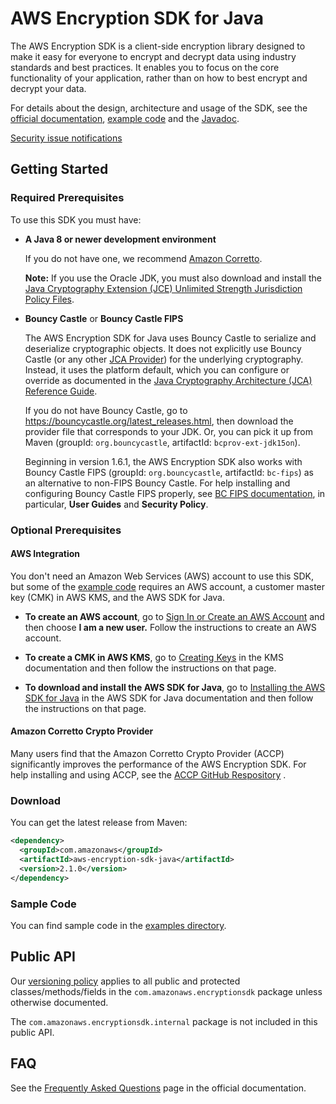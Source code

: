 # AWS Encryption SDK for Java

The AWS Encryption SDK is a client-side encryption library designed to make it easy for everyone to encrypt and decrypt data using industry standards and best practices. It enables you to focus on the core functionality of your application, rather than on how to best encrypt and decrypt your data.

For details about the design, architecture and usage of the SDK, see the [official documentation](https://docs.aws.amazon.com/encryption-sdk/latest/developer-guide/), [example code][examples] and the [Javadoc](https://aws.github.io/aws-encryption-sdk-java/javadoc/).

[Security issue notifications](./CONTRIBUTING.md#security-issue-notifications)

## Getting Started

### Required Prerequisites
To use this SDK you must have:

* **A Java 8 or newer development environment**

  If you do not have one, we recommend [Amazon Corretto](https://aws.amazon.com/corretto/).

  **Note:** If you use the Oracle JDK, you must also download and install the [Java Cryptography Extension (JCE) Unlimited Strength Jurisdiction Policy Files](http://www.oracle.com/technetwork/java/javase/downloads/jce8-download-2133166.html).

* **Bouncy Castle** or **Bouncy Castle FIPS**

  The AWS Encryption SDK for Java uses Bouncy Castle to serialize and deserialize cryptographic objects.
  It does not explicitly use Bouncy Castle (or any other [JCA Provider](https://docs.oracle.com/javase/8/docs/api/java/security/Provider.html)) for the underlying cryptography.
  Instead, it uses the platform default, which you can configure or override as documented in the
  [Java Cryptography Architecture (JCA) Reference Guide](https://docs.oracle.com/javase/9/security/java-cryptography-architecture-jca-reference-guide.htm#JSSEC-GUID-2BCFDD85-D533-4E6C-8CE9-29990DEB0190).

  If you do not have Bouncy Castle, go to https://bouncycastle.org/latest_releases.html, then download the provider file that corresponds to your JDK.
  Or, you can pick it up from Maven (groupId: `org.bouncycastle`, artifactId: `bcprov-ext-jdk15on`).

  Beginning in version 1.6.1,
  the AWS Encryption SDK also works with Bouncy Castle FIPS (groupId: `org.bouncycastle`, artifactId: `bc-fips`)
  as an alternative to non-FIPS Bouncy Castle.
  For help installing and configuring Bouncy Castle FIPS properly, see [BC FIPS documentation](https://www.bouncycastle.org/documentation.html),
  in particular, **User Guides** and **Security Policy**.

### Optional Prerequisites

#### AWS Integration
You don't need an Amazon Web Services (AWS) account to use this SDK, but some of the [example code][examples] requires an AWS account, a customer master key (CMK) in AWS KMS, and the AWS SDK for Java.

* **To create an AWS account**, go to [Sign In or Create an AWS Account](https://portal.aws.amazon.com/gp/aws/developer/registration/index.html) and then choose **I am a new user.** Follow the instructions to create an AWS account.

* **To create a CMK in AWS KMS**, go to [Creating Keys](https://docs.aws.amazon.com/kms/latest/developerguide/create-keys.html) in the KMS documentation and then follow the instructions on that page.

* **To download and install the AWS SDK for Java**, go to [Installing the AWS SDK for Java](https://docs.aws.amazon.com/AWSSdkDocsJava/latest/DeveloperGuide/java-dg-install-sdk.html) in the AWS SDK for Java documentation and then follow the instructions on that page.

#### Amazon Corretto Crypto Provider
Many users find that the Amazon Corretto Crypto Provider (ACCP) significantly improves the performance of the AWS Encryption SDK.
For help installing and using ACCP, see the [ACCP GitHub Respository](https://github.com/corretto/amazon-corretto-crypto-provider) .

### Download

You can get the latest release from Maven:

```xml
<dependency>
  <groupId>com.amazonaws</groupId>
  <artifactId>aws-encryption-sdk-java</artifactId>
  <version>2.1.0</version>
</dependency>
```

### Sample Code

You can find sample code in the [examples directory][examples].

## Public API

Our [versioning policy](./VERSIONING.rst) applies to all public and protected classes/methods/fields
in the  `com.amazonaws.encryptionsdk` package unless otherwise documented.

The `com.amazonaws.encryptionsdk.internal` package is not included in this public API.

## FAQ

See the [Frequently Asked Questions](https://docs.aws.amazon.com/encryption-sdk/latest/developer-guide/faq.html) page in the official documentation.

[examples]: https://github.com/aws/aws-encryption-sdk-java/tree/master/src/examples/java/com/amazonaws/crypto/examples
